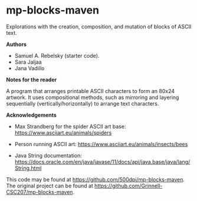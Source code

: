 # mp-blocks-maven

Explorations with the creation, composition, and mutation of blocks of ASCII text.

**Authors**

* Samuel A. Rebelsky (starter code).
* Sara Jaljaa
* Jana Vadillo

**Notes for the reader**

A program that arranges printable ASCII characters to 
form an 80x24 artwork. It uses compositional methods,
such as mirroring and layering sequentially 
(vertically/horizontally) to arrange text characters.

**Acknowledgements**

* Max Strandberg for the spider ASCII art base:
    https://www.asciiart.eu/animals/spiders

* Person running ASCII art:
    https://www.asciiart.eu/animals/insects/bees

* Java String documentation:
    https://docs.oracle.com/en/java/javase/11/docs/api/java.base/java/lang/String.html

This code may be found at <https://github.com/500dpi/mp-blocks-maven>. 
The original project can be found at <https://github.com/Grinnell-CSC207/mp-blocks-maven>.